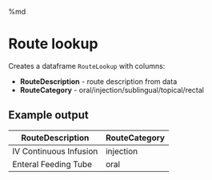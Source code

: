 %md

# Route lookup

Creates a dataframe `RouteLookup` with columns:

- **RouteDescription** - route description from data
- **RouteCategory** - oral/injection/sublingual/topical/rectal

## Example output

| RouteDescription       | RouteCategory |
| ---------------------- | ------------- |
| IV Continuous Infusion | injection     |
| Enteral Feeding Tube   | oral          |
